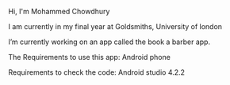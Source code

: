 Hi, I'm Mohammed Chowdhury

I am currently in my final year at Goldsmiths, University of london


I’m currently working on an app called the book a barber app. 


The Requirements to use this app:
Android phone

Requirements to check the code:
Android studio 4.2.2

